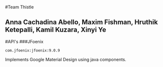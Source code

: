 #Team Thistle
## Anna Cachadina Abello, Maxim Fishman, Hruthik Ketepalli, Kamil Kuzara, Xinyi Ye

#API's
###JFoenix

`com.jfoenix:jfoenix:9.0.9`

Implements Google Material Design using java components.